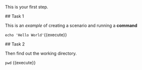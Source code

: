 This is your first step.

## Task 1

This is an _example_ of creating a scenario and running a **command**

`echo 'Hello World'`{{execute}}

## Task 2

Then find out the working directory.

 `pwd` {{execute}}
 
